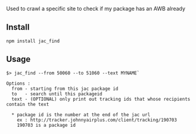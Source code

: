 Used to crawl a specific site to check if my package has an AWB already

Install
----
`npm install jac_find`

Usage
----

    $> jac_find --from 50060 --to 51060 --text MYNAME`

    Options :
      from - starting from this jac package id
      to   - search until this packageid
      text - (OPTIONAL) only print out tracking ids that whose recipients contain the text

      * package id is the number at the end of the jac url
        ex : http://tracker.johnnyairplus.com/client/tracking/190703
        190703 is a package id

